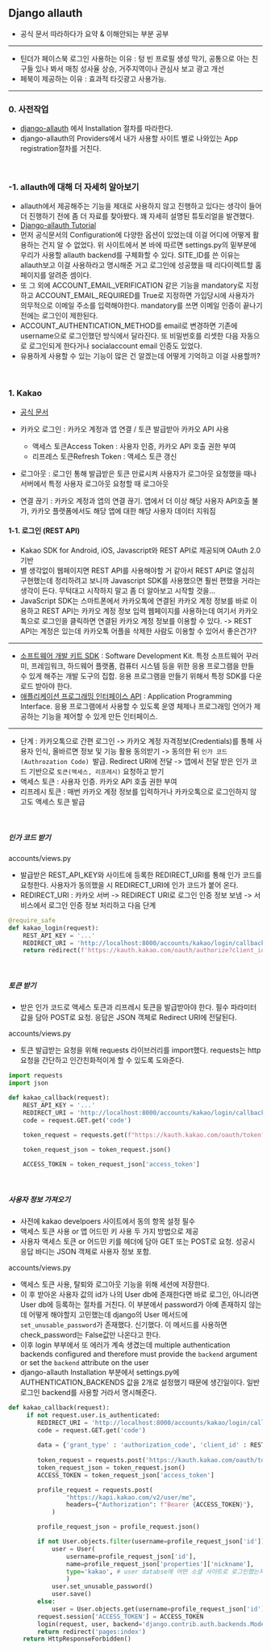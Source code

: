 ## Django allauth

- 공식 문서 따라하다가 요약 & 이해안되는 부분 공부

---

- 틴더가 페이스북 로그인 사용하는 이유 : 텅 빈 프로필 생성 막기, 공통으로 아는 친구들 있나 봐서 매칭 성사율 상승, 거주지역이나 관심사 보고 광고 개선
- 페북이 제공하는 이유 : 효과적 타깃광고 사용가능.

---

### 0. 사전작업

- [django-allauth](https://django-allauth.readthedocs.io/en/latest/index.html) 에서 Installation 절차를 따라한다.
- django-allauth의 Providers에서 내가 사용할 사이트 별로 나와있는 App registration절차를 거친다.

<br/>

### -1. allauth에 대해 더 자세히 알아보기

- allauth에서 제공해주는 기능을 제대로 사용하지 않고 진행하고 있다는 생각이 들어 더 진행하기 전에 좀 더 자료를 찾아봤다. 꽤 자세히 설명된 튜토리얼을 발견했다. 
- [Django-allauth Tutorial](https://learndjango.com/tutorials/django-allauth-tutorial)
- 먼저 공식문서의 Configuration에 다양한 옵션이 있었는데 이걸 어디에 어떻게 활용하는 건지 알 수 없었다. 위 사이트에서 본 바에 따르면 settings.py의 밑부분에 우리가 사용할 allauth backend를 구체화할 수 있다. SITE_ID를 쓴 이유는 allauth보고 이걸 사용하라고 명시해준 거고 로그인에 성공했을 때 리다이렉트할 홈페이지를 알려준 셈이다.
- 또 그 외에 ACCOUNT_EMAIL_VERIFICATION 같은 기능을 mandatory로 지정하고 ACCOUNT_EMAIL_REQUIRED를 True로 지정하면 가입당시에 사용자가 의무적으로 이메일 주소를 입력해야한다. mandatory를 쓰면 이메일 인증이 끝나기 전에는 로그인이 제한된다. 
- ACCOUNT_AUTHENTICATION_METHOD를 email로 변경하면 기존에 username으로 로그인했던 방식에서 달라진다. 또 비밀번호를 리셋한 다음 자동으로 로그인되게 한다거나 socialaccount email 인증도 있었다. 
- 유용하게 사용할 수 있는 기능이 많은 건 알겠는데 어떻게 기억하고 이걸 사용할까?

<br/>

### 1. Kakao

- [공식 문서](https://developers.kakao.com/docs)

- 카카오 로그인 : 카카오 계정과 앱 연결 / 토큰 발급받아 카카오 API 사용
  - 액세스 토큰Access Token : 사용자 인증, 카카오 API 호출 권한 부여
  - 리프레스 토큰Refresh Token : 액세스 토큰 갱신
- 로그아웃 : 로그인 통해 발급받은 토큰 만료시켜 사용자가 로그아웃 요청했을 때나 서버에서 특정 사용자 로그아웃 요청할 때 로그아웃
- 연결 끊기 : 카카오 계정과 앱의 연결 끊기. 앱에서 더 이상 해당 사용자 API호출 불가, 카카오 플랫폼에서도 해당 앱에 대한 해당 사용자 데이터 지워짐

#### 1-1. 로그인 (REST API)

- Kakao SDK for Android, iOS, Javascript와 REST API로 제공되며 OAuth 2.0기반
- 별 생각없이 웹페이지면 REST API를 사용해야할 거 같아서 REST API로 열심히 구현했는데 정리하려고 보니까 Javascript SDK를 사용했으면 훨씬 편했을 거라는 생각이 든다. 무턱대고 시작하지 말고 좀 더 알아보고 시작할 것을...
- JavaScript SDK는 스마트폰에서 카카오톡에 연결된 카카오 계정 정보를 바로 이용하고 REST API는 카카오 계정 정보 입력 웹페이지를 사용하는데 여기서 카카오톡으로 로그인을 클릭하면 연결된 카카오 계정 정보를 이용할 수 있다. -> REST API는 계정은 있는데 카카오톡 어플을 삭제한 사람도 이용할 수 있어서 좋은건가?

---

- [소프트웨어 개발 키트 SDK](https://ko.wikipedia.org/wiki/%EC%86%8C%ED%94%84%ED%8A%B8%EC%9B%A8%EC%96%B4_%EA%B0%9C%EB%B0%9C_%ED%82%A4%ED%8A%B8#cite_note-ShamseeCCNA15-1) : Software Development Kit. 특정 소프트웨어 꾸러미, 프레임워크, 하드웨어 플랫폼, 컴퓨터 시스템 등을 위한 응용 프로그램을 만들 수 있게 해주는 개발 도구의 집합. 응용 프로그램을 만들기 위해서 특정 SDK를 다운로드 받아야 한다.
- [애플리케이션 프로그래밍 인터페이스 API](https://ko.wikipedia.org/wiki/API) : Application Programming Interface. 응용 프로그램에서 사용할 수 있도록 운영 체제나 프로그래밍 언어가 제공하는 기능을 제어할 수 있게 만든 인터페이스.

---

- 단계 : 카카오톡으로 간편 로그인 -> 카카오 계정 자격정보(Credentials)를 통해 사용자 인식, 올바르면 정보 및 기능 활용 동의받기 -> 동의한 뒤 `인가 코드(Authrozation Code) `발급. Redirect URI에 전달 -> 앱에서 전달 받은 인가 코드 기반으로 `토큰(액세스, 리프레시)` 요청하고 받기
- 액세스 토큰 : 사용자 인증. 카카오 API 호출 권한 부여
- 리프레시 토큰 : 매번 카카오 계정 정보를 입력하거나 카카오톡으로 로그인하지 않고도 액세스 토큰 발급

<br/>

##### 인가 코드 받기

accounts/views.py

- 발급받은 REST_API_KEY와 사이트에 등록한 REDIRECT_URI를 통해 인가 코드를 요청한다. 사용자가 동의했을 시 REDIRECT_URI에 인가 코드가 붙어 온다.
- REDIRECT_URI : 카카오 서버 -> REDIRECT URI로 로그인 인증 정보 보냄 -> 서비스에서 로그인 인증 정보 처리하고 다음 단계

```python
@require_safe
def kakao_login(request):
    REST_API_KEY = '...'
    REDIRECT_URI = 'http://localhost:8000/accounts/kakao/login/callback/'
    return redirect(f'https://kauth.kakao.com/oauth/authorize?client_id={REST_API_KEY}&redirect_uri={REDIRECT_URI}&response_type=code')
```

<br/>

##### 토큰 받기

- 받은 인가 코드로 액세스 토큰과 리프레시 토큰을 발급받아야 한다. 필수 파라미터 값을 담아 POST로 요청. 응답은 JSON 객체로 Redirect URI에 전달된다.

accounts/views.py

- 토큰 발급받는 요청을 위해 requests 라이브러리를 import했다. requests는 http요청을 간단하고 인간친화적이게 할 수 있도록 도와준다.

```python
import requests
import json

def kakao_callback(request):
    REST_API_KEY = '...'
    REDIRECT_URI = 'http://localhost:8000/accounts/kakao/login/callback/'
    code = request.GET.get('code')
        
    token_request = requests.get(f"https://kauth.kakao.com/oauth/token?grant_type=authorization_code&client_id={REST_API_KEY}&redirect_uri={REDIRECT_URI}&code={code}")

    token_request_json = token_request.json()

    ACCESS_TOKEN = token_request_json['access_token']
```

<br/>

##### 사용자 정보 가져오기

- 사전에 kakao develpoers 사이트에서 동의 항목 설정 필수
- 액세스 토큰 사용 or 앱 어드민 키 사용 두 가지 방법으로 제공
- 사용자 액세스 토큰 or 어드민 키를 헤더에 담아 GET 또는 POST로 요청. 성공시 응답 바디는 JSON 객체로 사용자 정보 포함.

accounts/views.py

- 액세스 토큰 사용, 탈퇴와 로그아웃 기능을 위해 세션에 저장한다.
- 이 후 받아온 사용자 값의 id가 나의 User db에 존재한다면 바로 로그인, 아니라면 User db에 등록하는 절차를 거친다. 이 부분에서 password가 아예 존재하지 않는데 어떻게 해야할지 고민했는데 django의 User 메서드에 `set_unusable_password`가 존재했다. 신기했다. 이 메서드를 사용하면 check_password는 False값만 나온다고 한다.
- 이후 login 부부에서 또 에러가 계속 생겼는데 multiple authentication backends configured and therefore must provide the `backend` argument or set the `backend` attribute on the user 
- django-allauth Installation 부분에서 settings.py에 AUTHENTICATION_BACKENDS 값을 2개로 설정했기 때문에 생긴일이다. 일반 로그인 backend를 사용할 거라서 명시해준다.

```python
def kakao_callback(request):
     if not request.user.is_authenticated:
        REDIRECT_URI = 'http://localhost:8000/accounts/kakao/login/callback/'
        code = request.GET.get('code')
            
        data = {'grant_type' : 'authorization_code', 'client_id' : REST_API_KEY, 'redirect_uri' : REDIRECT_URI, 'code' : code }
        
        token_request = requests.post('https://kauth.kakao.com/oauth/token', data=data)
        token_request_json = token_request.json()  
        ACCESS_TOKEN = token_request_json['access_token']

        profile_request = requests.post(
                "https://kapi.kakao.com/v2/user/me",
                headers={"Authorization": f"Bearer {ACCESS_TOKEN}"},
            )

        profile_request_json = profile_request.json()

        if not User.objects.filter(username=profile_request_json['id']).exists():
            user = User(
                username=profile_request_json['id'], 
                name=profile_request_json['properties']['nickname'],
                type='kakao', # user databse에 어떤 소셜 사이트로 로그인했는지 기록한다.
                )
            user.set_unusable_password()
            user.save()
        else:
            user = User.objects.get(username=profile_request_json['id'])
        request.session['ACCESS_TOKEN'] = ACCESS_TOKEN 
        login(request, user, backend='django.contrib.auth.backends.ModelBackend')
        return redirect('pages:index')
    return HttpResponseForbidden()
```

